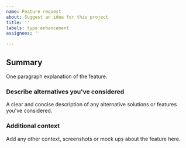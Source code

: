 ```yaml
---
name: Feature request
about: Suggest an idea for this project
title: ''
labels: type:enhancement
assignees: ''

---
```


## Summary 
One paragraph explanation of the feature.

### Describe alternatives you've considered
A clear and concise description of any alternative solutions or features you've considered.

### Additional context
Add any other context, screenshots or mock ups about the feature here.
